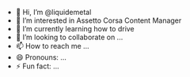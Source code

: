 - 👋 Hi, I’m @liquidemetal
- 👀 I’m interested in Assetto Corsa Content Manager
- 🌱 I’m currently learning how to drive
- 💞️ I’m looking to collaborate on ...
- 📫 How to reach me ...
- 😄 Pronouns: ...
- ⚡ Fun fact: ...

<!---
liquidemetal/liquidemetal is a ✨ special ✨ repository because its `README.md` (this file) appears on your GitHub profile.
You can click the Preview link to take a look at your changes.
--->
